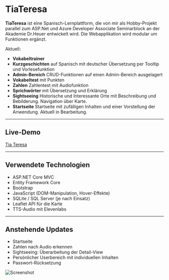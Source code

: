 # TiaTeresa

**TiaTeresa** ist eine Spanisch-Lernplattform, die von mir als Hobby-Projekt parallel zum ASP.Net und Azure Developer Associate Seminarblock an der Akademie Dr.Heuer entwickelt wird. Die Webapplikation wird modular um Funktionen ergänzt. 

Aktuell:
-  **Vokabeltrainer** 
-  **Kurzgeschichten** auf Spanisch mit deutscher Übersetzung per Tooltip und Vorlesefunktion
-  **Admin-Bereich** CRUD-Funktionen auf einen Admin-Bereich ausgelagert
-  **Vokabeltest** mit Punkten
-  **Zahlen** Zahlentest mit Audiofunktion
-  **Sprichwörter** mit Übersetzung und Erklärung
-  **Sightseeing** Historische und Interessante Orte mit Beschreibung und Bebilderung. Navigation über Karte.
-  **Startseite** Startseite mit zufälligen Inhalten und einer Vorstellung der Anwendung. Aktuell in Bearbeitung.

---
## Live-Demo  
[Tia Teresa](https://tiateresa.azurewebsites.net/)

---

## Verwendete Technologien

- ASP.NET Core MVC
- Entity Framework Core
- Bootstrap
- JavaScript (DOM-Manipulation, Hover-Effekte)
- SQLite / SQL Server (je nach Einsatz)
- Leaflet API für die Karte
- TTS-Audio mit Elevenlabs

---

## Anstehende Updates

- Startseite
- Zahlen nach Audio erkennen
- Sightseeing: Überarbeitung der Detail-View
- Persönlicher Userbereich mit individuellen Inhalten
- Passwort-Rücksetzung


![Screenshot](tiascreenshot.png)
